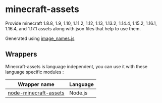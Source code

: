 # minecraft-assets

Provide minecraft 1.8.8, 1.9, 1.10, 1.11.2, 1.12, 1.13, 1.13.2, 1.14.4, 1.15.2, 1.16.1, 1.16.4, and 1.17.1  assets along with json files that help to use them.

Generated using [image_names.js](https://github.com/PrismarineJS/minecraft-jar-extractor/blob/master/image_names.js)


## Wrappers

Minecraft-assets is language independent, you can use it with these language specific modules :

| Wrapper name | Language |
| --- | --- |
| [node-minecraft-assets](https://github.com/rom1504/node-minecraft-assets) | Node.js |


